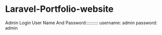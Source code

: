 # Laravel-Portfolio-website

Admin Login User Name And Password::::::::::
 username: admin
 password: admin

